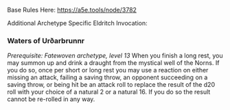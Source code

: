 Base Rules Here: https://a5e.tools/node/3782

Additional Archetype Specific Eldritch Invocation:
### Waters of Urðarbrunnr
*Prerequisite: Fatewoven archetype, level 13*
When you finish a long rest, you may summon up and drink a draught from the mystical well of the Norns.  If you do so, once per short or long rest you may use a reaction on either missing an attack, failing a saving throw, an opponent succeeding on a saving throw, or being hit be an attack roll to replace the result of the d20 roll with your choice of a natural 2 or a natural 16.  If you do so the result cannot be re-rolled in any way.